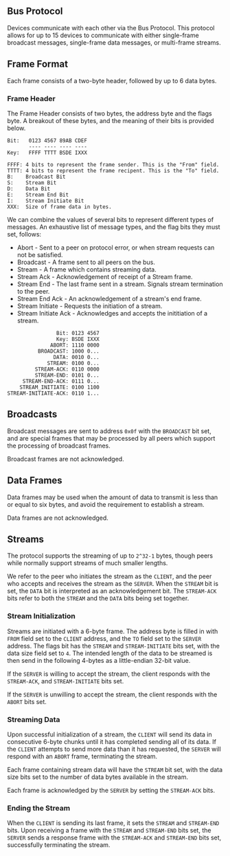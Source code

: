 ## Bus Protocol

Devices communicate with each other via the Bus Protocol. This protocol allows for up to 15 devices to communicate with either single-frame broadcast messages, single-frame data messages, or multi-frame streams.

## Frame Format

Each frame consists of a two-byte header, followed by up to 6 data bytes.

### Frame Header

The Frame Header consists of two bytes, the address byte and the flags byte. A breakout of these bytes, and the meaning of their bits is provided below.

```
Bit:   0123 4567 89AB CDEF
       ---- ---- ---- ----
Key:   FFFF TTTT BSDE IXXX

FFFF: 4 bits to represent the frame sender. This is the "From" field.
TTTT: 4 bits to represent the frame recipent. This is the "To" field.
B:    Broadcast Bit
S:    Stream Bit
D:    Data Bit
E:    Stream End Bit
I:    Stream Initiate Bit
XXX:  Size of frame data in bytes.
```

We can combine the values of several bits to represent different types of messages. An exhaustive list of message types, and the flag bits they must set, follows:

* Abort - Sent to a peer on protocol error, or when stream requests can not be satisfied.
* Broadcast - A frame sent to all peers on the bus.
* Stream - A frame which contains streaming data.
* Stream Ack - Acknowledgement of receipt of a Stream frame.
* Stream End - The last frame sent in a stream. Signals stream termination to the peer.
* Stream End Ack - An acknowledgement of a stream's end frame.
* Stream Initiate - Requests the initiation of a stream.
* Stream Initiate Ack - Acknowledges and accepts the inititiation of a stream.

```
                Bit: 0123 4567
                Key: BSDE IXXX
              ABORT: 1110 0000
          BROADCAST: 1000 0...
               DATA: 0010 0...
             STREAM: 0100 0...
         STREAM-ACK: 0110 0000
         STREAM-END: 0101 0...
     STREAM-END-ACK: 0111 0...
    STREAM_INITIATE: 0100 1100
STREAM-INITIATE-ACK: 0110 1...
```

## Broadcasts

Broadcast messages are sent to address `0x0f` with the `BROADCAST` bit set, and are special frames that may be processed by all peers which support the processing of broadcast frames.

Broadcast frames are not acknowledged.

## Data Frames

Data frames may be used when the amount of data to transmit is less than or equal to six bytes, and avoid the requirement to establish a stream.

Data frames are not acknowledged.

## Streams

The protocol supports the streaming of up to `2^32-1` bytes, though peers while normally support streams of much smaller lengths.

We refer to the peer who initiates the stream as the `CLIENT`, and the peer who accepts and receives the stream as the `SERVER`. When the `STREAM` bit is set, the `DATA` bit is interpreted as an acknowledgement bit. The `STREAM-ACK` bits refer to both the `STREAM` and the `DATA` bits being set together.

### Stream Initialization

Streams are initiated with a 6-byte frame. The address byte is filled in with `FROM` field set to the `CLIENT` address, and the `TO` field set to the `SERVER` address. The flags bit has the `STREAM` and `STREAM-INITIATE` bits set, with the data size field set to `4`. The intended length of the data to be streamed is then send in the following 4-bytes as a little-endian 32-bit value.

If the `SERVER` is willing to accept the stream, the client responds with the `STREAM-ACK`, and `STREAM-INITIATE` bits set.

If the `SERVER` is unwilling to accept the stream, the client responds with the `ABORT` bits set.

### Streaming Data

Upon successful initialization of a stream, the `CLIENT` will send its data in consecutive 6-byte chunks until it has completed sending all of its data. If the `CLIENT` attempts to send more data than it has requested, the `SERVER` will respond with an `ABORT` frame, terminating the stream.

Each frame containing stream data will have the `STREAM` bit set, with the data size bits set to the number of data bytes available in the stream.

Each frame is acknowledged by the `SERVER` by setting the `STREAM-ACK` bits.

### Ending the Stream

When the `CLIENT` is sending its last frame, it sets the `STREAM` and `STREAM-END` bits. Upon receiving a frame with the `STREAM` and `STREAM-END` bits set, the `SERVER` sends a response frame with the `STREAM-ACK` and `STREAM-END` bits set, successfully terminating the stream.
